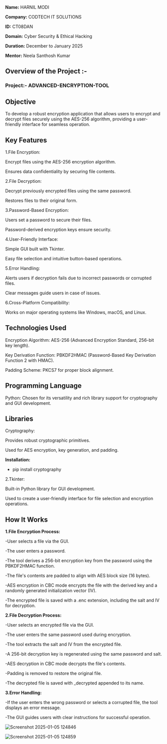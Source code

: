 **Name:** HARNIL MODI

**Company:** CODTECH IT SOLUTIONS

**ID:** CT08DAN

**Domain:** Cyber Security & Ethical Hacking

**Duration:** December to January 2025

**Mentor:** Neela Santhosh Kumar

## **Overview of the Project :-** 

### Project:- ADVANCED-ENCRYPTION-TOOL

## Objective
To develop a robust encryption application that allows users to encrypt and decrypt files securely using the AES-256 algorithm, providing a user-friendly interface for seamless operation.

## Key Features
1.File Encryption:

Encrypt files using the AES-256 encryption algorithm.

Ensures data confidentiality by securing file contents.

2.File Decryption:

Decrypt previously encrypted files using the same password.

Restores files to their original form.

3.Password-Based Encryption:

Users set a password to secure their files.

Password-derived encryption keys ensure security.

4.User-Friendly Interface:

Simple GUI built with Tkinter.

Easy file selection and intuitive button-based operations.

5.Error Handling:

Alerts users if decryption fails due to incorrect passwords or corrupted files.

Clear messages guide users in case of issues.

6.Cross-Platform Compatibility:

Works on major operating systems like Windows, macOS, and Linux.

## Technologies Used
Encryption Algorithm: AES-256 (Advanced Encryption Standard, 256-bit key length).

Key Derivation Function: PBKDF2HMAC (Password-Based Key Derivation Function 2 with HMAC).

Padding Scheme: PKCS7 for proper block alignment.

## Programming Language
Python: Chosen for its versatility and rich library support for cryptography and GUI development.

## Libraries
Cryptography:

Provides robust cryptographic primitives.

Used for AES encryption, key generation, and padding.

**Installation:**
- pip install cryptography

2.Tkinter:

Built-in Python library for GUI development.

Used to create a user-friendly interface for file selection and encryption operations.

## How It Works
**1.File Encryption Process:**

-User selects a file via the GUI.

-The user enters a password.

-The tool derives a 256-bit encryption key from the password using the PBKDF2HMAC function.

-The file's contents are padded to align with AES block size (16 bytes).

-AES encryption in CBC mode encrypts the file with the derived key and a randomly generated initialization vector (IV).

-The encrypted file is saved with a .enc extension, including the salt and IV for decryption.

**2.File Decryption Process:**

-User selects an encrypted file via the GUI.

-The user enters the same password used during encryption.

-The tool extracts the salt and IV from the encrypted file.

-A 256-bit decryption key is regenerated using the same password and salt.

-AES decryption in CBC mode decrypts the file's contents.

-Padding is removed to restore the original file.

-The decrypted file is saved with _decrypted appended to its name.

**3.Error Handling:**

-If the user enters the wrong password or selects a corrupted file, the tool displays an error message.

-The GUI guides users with clear instructions for successful operation.

![Screenshot 2025-01-05 124846](https://github.com/user-attachments/assets/4cbc7a8f-b812-42f3-a8bf-263e0591959f)

![Screenshot 2025-01-05 124859](https://github.com/user-attachments/assets/67862629-bd3a-4b3e-b2c8-585cdf9eea81)

